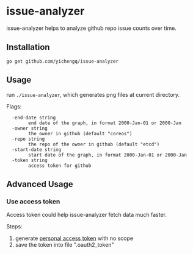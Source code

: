 
issue-analyzer
=====

issue-analyzer helps to analyze github repo issue counts over time.


Installation
------------

```
go get github.com/yichengq/issue-analyzer
```


Usage
-----

run `./issue-analyzer`, which generates png files at current directory.

Flags:
```
  -end-date string
    	end date of the graph, in format 2000-Jan-01 or 2000-Jan
  -owner string
    	the owner in github (default "coreos")
  -repo string
    	the repo of the owner in github (default "etcd")
  -start-date string
    	start date of the graph, in format 2000-Jan-01 or 2000-Jan
  -token string
    	access token for github
```

Advanced Usage
--------------

### Use access token

Access token could help issue-analyzer fetch data much faster.

Steps:
1. generate [personal access token](https://help.github.com/articles/creating-an-access-token-for-command-line-use/) with no scope
2. save the token into file ".oauth2_token"
